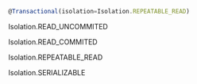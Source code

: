 

```javascript
@Transactional(isolation=Isolation.REPEATABLE_READ)
```

Isolation.READ_UNCOMMITED

Isolation.READ_COMMITED

Isolation.REPEATABLE_READ

Isolation.SERIALIZABLE